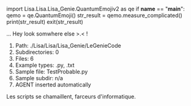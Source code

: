 
import Lisa.Lisa.Lisa_Genie.QuantumEmojiv2 as qe
if __name__ == "__main__":
  qemo = qe.QuantumEmoji()
  str_result = qemo.measure_complicated()
  print(str_result)
  exit(str_result)

... Hey look somwhere else >.< !

1. Path: ./Lisa/Lisa/Lisa_Genie/LeGenieCode
2. Subdirectories: 0
3. Files: 6
4. Example types: .py, .txt
5. Sample file: TestProbable.py
6. Sample subdir: n/a
7. AGENT inserted automatically

Les scripts se chamaillent, farceurs d'informatique.
